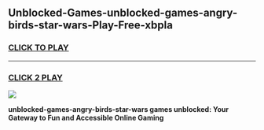 
## Unblocked-Games-unblocked-games-angry-birds-star-wars-Play-Free-xbpla
<h3>
<a href="https://premium76.site?title=unblocked-games-angry-birds-star-wars&ref=19M">CLICK TO PLAY</a></h3>
<hr>

<h3>
<a href="https://premium76.site?title=unblocked-games-angry-birds-star-wars&ref=19M">CLICK 2 PLAY</a>
  
</h3>

<a href="https://premium76.site?title=unblocked-games-angry-birds-star-wars&ref=19M"><img src="https://clearcache.store/games.png"></a>


**unblocked-games-angry-birds-star-wars games unblocked: Your Gateway to Fun and Accessible Online Gaming**

